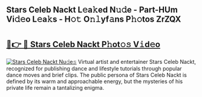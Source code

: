 ## Stars Celeb Nackt L𝚎a𝚔ed N𝚞𝚍e - Part-HUm Vi𝚍𝚎o L𝚎a𝚔s - H𝚘𝚝 O𝚗𝚕yf𝚊ns P𝚑𝚘tos ZrZQX

# <h2><a href="http://kf3w69.oniu.top/?m=Stars+Celeb+Nackt">🔗👉 🔴 Stars Celeb Nackt P𝚑ot𝚘𝚜 V𝚒d𝚎o</a></h2>

[![Stars Celeb Nackt Nu𝚍e𝚜](https://i.imgur.com/0qMVB7G.gif)](http://kf3w69.oniu.top/?m=Stars+Celeb+Nackt)
Virtual artist and entertainer Stars Celeb Nackt, recognized for publishing dance and lifestyle tutorials through popular dance moves and brief clips. The public persona of Stars Celeb Nackt is defined by its warm and approachable energy, but the mysteries of his private life remain a tantalizing enigma.  
